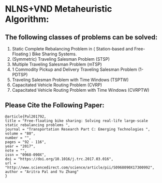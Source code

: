 # NLNS+VND Metaheuristic Algorithm: #

## The following classes of problems can be solved: ##

1. Static Complete Rebalancing Problem in ( Station-based and Free-Floating ) Bike Sharing Systems.
2. (Symmetric) Traveling Salesman Problem (STSP)
3. Multiple Traveling Salesman Problem (mTSP)
4. 1 Commodity Pickup and Delivery Traveling Salesman Problem (1-PDTSP)
5. Traveling Salesman Problem with Time Windows (TSPTW)
6. Capacitated Vehicle Routing Problem (CVRP)
7. Capacitated Vehicle Routing Problem with Time Windows (CVRPTW)

## Please Cite the Following Paper: ##

```
@article{Pal201792,
title = "Free-floating bike sharing: Solving real-life large-scale static rebalancing problems ",
journal = "Transportation Research Part C: Emerging Technologies ",
volume = "80",
number = "",
pages = "92 - 116",
year = "2017",
note = "",
issn = "0968-090X",
doi = "https://doi.org/10.1016/j.trc.2017.03.016",
url = "http://www.sciencedirect.com/science/article/pii/S0968090X17300992",
author = "Aritra Pal and Yu Zhang"
}
```
